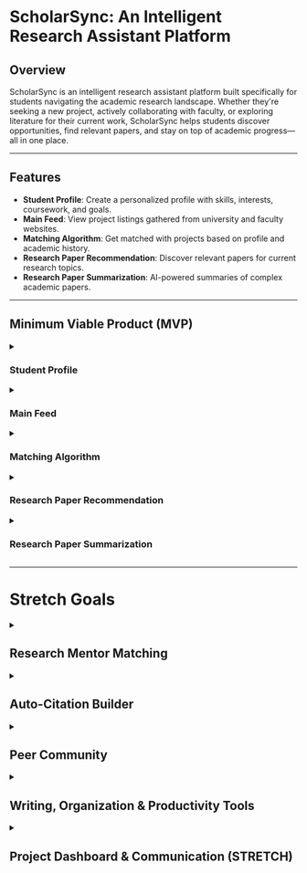 # ScholarSync: An Intelligent Research Assistant Platform  

## Overview  
ScholarSync is an intelligent research assistant platform built specifically for students navigating the academic research landscape. Whether they're seeking a new project, actively collaborating with faculty, or exploring literature for their current work, ScholarSync helps students discover opportunities, find relevant papers, and stay on top of academic progress—all in one place.  

---

## Features  
- **Student Profile**: Create a personalized profile with skills, interests, coursework, and goals.  
- **Main Feed**: View project listings gathered from university and faculty websites.  
- **Matching Algorithm**: Get matched with projects based on profile and academic history.  
- **Research Paper Recommendation**: Discover relevant papers for current research topics.  
- **Research Paper Summarization**: AI-powered summaries of complex academic papers.  

---

## Minimum Viable Product (MVP)  

<details>
<summary><h3>Student Profile</h3></summary>

✅ Sign up as a student.  
✅ Add school, skills, interests, past coursework, and research goals.  
✅ Upload resume.  

</details>

<details>
<summary><h3>Main Feed</h3></summary>

✅ Web scrape project listings from university/faculty websites.  
✅ Capture requirements like year, skill level, topics, and experience.  

</details>

<details>
<summary><h3>Matching Algorithm</h3></summary>

✅ Match students with suitable research projects using profile descriptions, past academic history, and faculty needs.  
✅ Suggest nearby or remote opportunities from both internal and partnered institutions.  

</details>

<details>
<summary><h3>Research Paper Recommendation</h3></summary>

✅ Recommend papers related to a student’s active project topics using keyword extraction and semantic search.  
✅ Filter papers by relevance, date, or citation count.  

</details>

<details>
<summary><h3>Research Paper Summarization</h3></summary>

✅ Use AI to summarize long research papers into digestible insights.  
✅ Highlight key findings, methodology, and conclusions.  
✅ Allow annotation and note-taking for later review or discussion.  

</details>

---
# Stretch Goals  

<details>
  <summary><h2>Research Mentor Matching</h2></summary>

- Suggests faculty mentors or advanced students with experience in the student’s research area.  

</details>

<details>
  <summary><h2>Auto-Citation Builder</h2></summary>

- Generates citations (APA, MLA, Chicago) for discovered papers.  

</details>

<details>
  <summary><h2>Peer Community</h2></summary>

- Discussion forums or Q&A for students to ask about methods, datasets, or paper interpretation.  

</details>

<details>
  <summary><h2>Writing, Organization & Productivity Tools</h2></summary>

- **Research Journal**: Personal notebook where students can jot thoughts on papers, summarize key ideas.  
- AI helps rephrase, synthesize, or organize the notes.  
- A Kanban-style dashboard with task cards:  
  - "Read Paper X"  
  - "Message Prof. Y"  
  - "Draft Abstract"  
- Visual progress tracking and customizable deadlines.  
- Automatically generates citations from uploaded or saved papers in APA, MLA, or Chicago formats.  

</details>

<details>
  <summary><h2>Project Dashboard & Communication (STRETCH)</h2></summary>

- Track tasks, deadlines, and milestones in research projects.  
- Share files, updates, and chat with project collaborators.  

</details>
